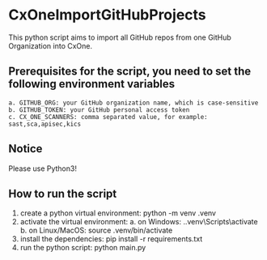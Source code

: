 # CxOneImportGitHubProjects

This python script aims to import all GitHub repos from one GitHub Organization into CxOne.

## Prerequisites for the script, you need to set the following environment variables
    a. GITHUB_ORG: your GitHub organization name, which is case-sensitive
    b. GITHUB_TOKEN: your GitHub personal access token
    c. CX_ONE_SCANNERS: comma separated value, for example: sast,sca,apisec,kics

## Notice
Please use Python3!

## How to run the script
1. create a python virtual environment: python -m venv .venv
2. activate the virtual environment: 
   a. on Windows: .\.venv\Scripts\activate
   b. on Linux/MacOS: source .venv/bin/activate
3. install the dependencies: pip install -r requirements.txt 
4. run the python script: python main.py